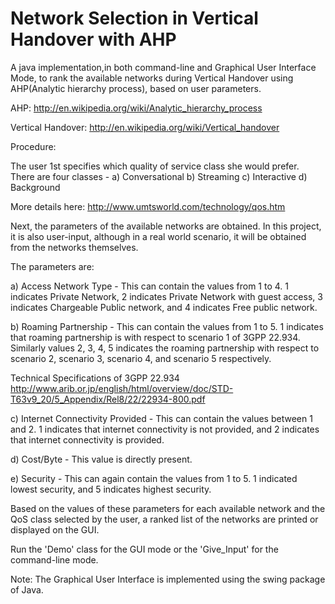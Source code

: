Network Selection in Vertical Handover with AHP
==========================

A java implementation,in both command-line and Graphical User Interface Mode,
to rank the available networks during Vertical Handover using AHP(Analytic hierarchy process), based on user parameters.

AHP: http://en.wikipedia.org/wiki/Analytic_hierarchy_process

Vertical Handover: http://en.wikipedia.org/wiki/Vertical_handover

Procedure:

The user 1st specifies which quality of service class she would prefer. There are four classes - 
a) Conversational 
b) Streaming
c) Interactive
d) Background

More details here: http://www.umtsworld.com/technology/qos.htm

Next, the parameters of the available networks are obtained. In this project, it is also user-input, although 
in a real world scenario, it will be obtained from the networks themselves.

The parameters are:

a) Access Network Type - This can contain the values from 1 to 4. 1 indicates Private Network, 2 indicates Private Network with guest access, 3 indicates Chargeable Public network, and 4 indicates Free public network. 

b) Roaming Partnership - This can contain the values from 1 to 5. 1 indicates that roaming partnership is with respect to scenario 1 of 3GPP 22.934. Similarly values  2, 3, 4, 5 indicates the roaming partnership with respect to scenario 2, scenario 3, scenario 4, and scenario 5 respectively.

Technical Specifications of 3GPP 22.934
http://www.arib.or.jp/english/html/overview/doc/STD-T63v9_20/5_Appendix/Rel8/22/22934-800.pdf

c) Internet Connectivity Provided - This can contain the values between 1 and 2. 1 indicates that internet connectivity is not provided, and 2 indicates that internet connectivity is provided.

d) Cost/Byte - This value is directly present.

e) Security - This can again contain the values from 1 to 5. 1 indicated lowest security, and 5 indicates highest security.


Based on the values of these parameters for each available network and the QoS class selected by the user, a ranked list of the networks are printed or displayed on the GUI.

Run the 'Demo' class for the GUI mode or the 'Give_Input' for the command-line mode.


Note:
The Graphical User Interface is implemented using the swing package of Java.
